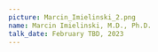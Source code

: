 ```yaml
---
picture: Marcin_Imielinski_2.png
name: Marcin Imielinski, M.D., Ph.D.
talk_date: February TBD, 2023
---
```

